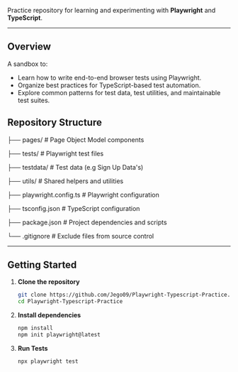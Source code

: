 Practice repository for learning and experimenting with **Playwright** and **TypeScript**.

---

##  Overview

A sandbox to:
- Learn how to write end-to-end browser tests using Playwright.
- Organize best practices for TypeScript-based test automation.
- Explore common patterns for test data, test utilities, and maintainable test suites.

##  Repository Structure

├── pages/ # Page Object Model components

├── tests/ # Playwright test files

├── testdata/ # Test data (e.g Sign Up Data's)

├── utils/ # Shared helpers and utilities

├── playwright.config.ts # Playwright configuration

├── tsconfig.json # TypeScript configuration

├── package.json # Project dependencies and scripts

└── .gitignore # Exclude files from source control


---

##  Getting Started

1. **Clone the repository**
   ```bash terminal
   git clone https://github.com/Jego09/Playwright-Typescript-Practice.git
   cd Playwright-Typescript-Practice

2. **Install dependencies**
   ```bash terminal
   npm install
   npm init playwright@latest
   
3. **Run Tests**
   ```bash terminal
   npx playwright test

   
